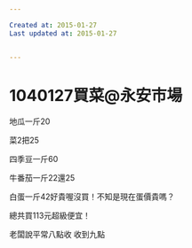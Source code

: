 ```yaml
---

Created at: 2015-01-27
Last updated at: 2015-01-27


---
```


# 1040127買菜@永安市場


地瓜一斤20

菜2把25

四季豆一斤60

牛番茄一斤22還25

白蛋一斤42好貴喔沒買！不知是現在蛋價貴嗎？

總共買113元超級便宜！

老闆說平常八點收 收到九點

